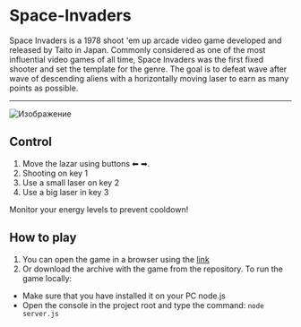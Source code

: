 # Space-Invaders
Space Invaders is a 1978 shoot 'em up arcade video game developed and released by Taito in Japan. Commonly considered as one of the most influential video games of all time, Space Invaders was the first fixed shooter and set the template for the genre. The goal is to defeat wave after wave of descending aliens with a horizontally moving laser to earn as many points as possible.
___

![Изображение][1]

## Control
1. Move the lazar using buttons &#11013; &#10145;.
2. Shooting on key 1
3. Use a small laser on key 2
4. Use a big laser in key 3

Monitor your energy levels to prevent cooldown!

## How to play
1. You can open the game in a browser using the [link](https://mogrima.github.io/Space-Invaders/)
2. Or download the archive with the game from the repository. To run the game locally:
  * Make sure that you have installed it on your PC node.js
* Open the console in the project root and type the command:
  ```node server.js ```

[1]:Assets/preview.png
